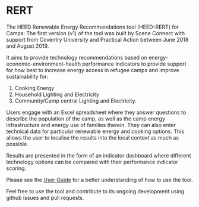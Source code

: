 # RERT
The HEED Renewable Energy Recommendations tool (HEED-RERT) for Camps:
The first version (v1) of the tool was built by Scene Connect with support from Coventry University and Practical Action between June 2018 and August 2019. 

It aims to provide technology recommendations based on energy-economic-environment-health performance indicators to provide support for how best to increase energy access in refugee camps and improve sustainability for:
1. Cooking Energy
2. Household Lighting and Electricity
3. Community/Camp central Lighting and Electricity.

Users engage with an Excel spreadsheet where they answer questions to describe the population of the camp, as well as the camp energy infrastructure and energy use of families therein. They can also enter technical data for particular renewable energy and cooking options. This allows the user to localise the results into the local context as much as possible. 

Results are presented in the form of an indicator dashboard where different technology options can be compared with their performance indicator scoring.

Please see the [User Guide](RERT_User_Guide_v1.2.pdf) for a better understanding of how to use the tool.

Feel free to use the tool and contribute to its ongoing development using github issues and pull requests.